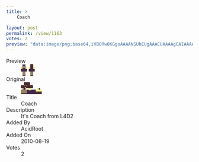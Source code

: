```yaml
---
title: >
    Coach

layout: post
permalink: /view/1163
votes: 2
preview: "data:image/png;base64,iVBORw0KGgoAAAANSUhEUgAAACUAAAAgCAIAAAAaMSbnAAAABnRSTlMA/wD/AP5AXyvrAAABIElEQVRIiWP8//8fAwx4a+swYANbr17BKo4GiNHOhCF3devVq5hsagF0+xgYGBgZGdEYNLTPW1vbS0sLwvbS0vLW1qatfbQGLJhC265d+///PwMDAyMjI9yv1AJY/AexDJlBRYDFf1SPM2TA+PV1H0kauEQKkLnf3kyAs33t92DVsvmgC5yN4j+4hk1H3RkYGPysd2JqoBAQTp//CKogBWCJPwYGBh/LnQwMDEwkZpZ/RDif3vkPJYf9YFDAVPGPgYGL4QGci1Z2I5fR3xgUsDqfA0k7vf03ah91AcsnQUE4h+09dkXIavBIsRChne75Abn9Mrs+Baui1MY5xJhFjPbhnl5G7Ru1b9Q+BEApX2xtbLEqOnzkMDFmEaOd3v4DALpEVFn24m8sAAAAAElFTkSuQmCC"
---
```

<dl class="side-by-side">
<dt>Preview</dt>
<dd>
    <img class="preview" src="data:image/png;base64,iVBORw0KGgoAAAANSUhEUgAAACUAAAAgCAIAAAAaMSbnAAAABnRSTlMA/wD/AP5AXyvrAAABIElEQVRIiWP8//8fAwx4a+swYANbr17BKo4GiNHOhCF3devVq5hsagF0+xgYGBgZGdEYNLTPW1vbS0sLwvbS0vLW1qatfbQGLJhC265d+///PwMDAyMjI9yv1AJY/AexDJlBRYDFf1SPM2TA+PV1H0kauEQKkLnf3kyAs33t92DVsvmgC5yN4j+4hk1H3RkYGPysd2JqoBAQTp//CKogBWCJPwYGBh/LnQwMDEwkZpZ/RDif3vkPJYf9YFDAVPGPgYGL4QGci1Z2I5fR3xgUsDqfA0k7vf03ah91AcsnQUE4h+09dkXIavBIsRChne75Abn9Mrs+Baui1MY5xJhFjPbhnl5G7Ru1b9Q+BEApX2xtbLEqOnzkMDFmEaOd3v4DALpEVFn24m8sAAAAAElFTkSuQmCC">
</dd>
<dt>Original</dt>
<dd>
    <img class="preview" src="data:image/png;base64,iVBORw0KGgoAAAANSUhEUgAAAEAAAAAgCAYAAACinX6EAAAAxklEQVR42u3WMQ6DMAwF0BwHwhFgiDpyDA7CEZC6ckWGLu2cVq0qOZaKSQ0D8bf0B1CInCcsxTmheu+jJu7sBQAAAAAAAABAwQDaA54eaEuT3/r1bALgtZQ2bQvA/AgAgPz2fBzMAPDCCJQCwGseh0jT1HUS6fvHMsW1aPvj+3VtmwQAAACA7sC5Cb5PIgHw9Rch0n5q8L0BaPP32/Ud+s40QLAGEKpP1gACAAoG4PkH4PCbJgAAAADbAPwqmZujAbT9AUCoJ0h3DzZ8nHqqAAAAAElFTkSuQmCC">
</dd>
<dt>Title</dt>
<dd>Coach</dd>
<dt>Description</dt>
<dd>It's Coach from L4D2</dd>
<dt>Added By</dt>
<dd>AcidRoot</dd>
<dt>Added On</dt>
<dd>2010-08-19</dd>
<dt>Votes</dt>
<dd>2</dd>
</dl>

